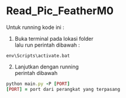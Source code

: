 # Read_Pic_FeatherM0<br>
Untuk running kode ini : <br>
1. Buka terminal pada lokasi folder<br>
lalu run perintah dibawah :
```
env\Scripts\activate.bat
```
2. Lanjutkan dengan running
<br>perintah dibawah
```ruby
python main.py -P [PORT]
[PORT] = port dari perangkat yang terpasang
```
